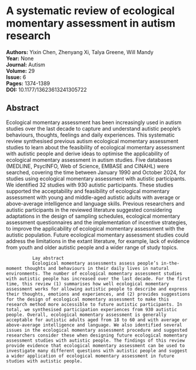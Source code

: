 # A systematic review of ecological momentary assessment in autism research

**Authors:** Yixin Chen, Zhenyang Xi, Talya Greene, Will Mandy  
**Year:** None  
**Journal:** Autism  
**Volume:** 29  
**Issue:** 6  
**Pages:** 1374-1389  
**DOI:** 10.1177/13623613241305722  

## Abstract
Ecological momentary assessment has been increasingly used in autism studies over the last decade to capture and understand autistic people’s behaviours, thoughts, feelings and daily experiences. This systematic review synthesised previous autism ecological momentary assessment studies to learn about the feasibility of ecological momentary assessment with autistic people and derive ideas to optimise the applicability of ecological momentary assessment in autism studies. Five databases (MEDLINE, PsycINFO, Web of Science, EMBASE and CINAHL) were searched, covering the time between January 1990 and October 2024, for studies using ecological momentary assessment with autistic participants. We identified 32 studies with 930 autistic participants. These studies supported the acceptability and feasibility of ecological momentary assessment with young and middle-aged autistic adults with average or above-average intelligence and language skills. Previous researchers and autistic participants in the reviewed literature suggested considering adaptations in the design of sampling schedules, ecological momentary assessment questionnaires and the implementation of incentive strategies, to improve the applicability of ecological momentary assessment with the autistic population. Future ecological momentary assessment studies could address the limitations in the extant literature, for example, lack of evidence from youth and older autistic people and a wider range of study topics.
            
              Lay abstract
              Ecological momentary assessments assess people’s in-the-moment thoughts and behaviours in their daily lives in natural environments. The number of ecological momentary assessment studies with autistic people has increased over the last decade. For the first time, this review (1) summarises how well ecological momentary assessment works for allowing autistic people to describe and express their thoughts, emotions and experiences, and (2) provides suggestions for the design of ecological momentary assessment to make this research method more accessible to future autistic participants. In total, we synthesised participation experiences from 930 autistic people. Overall, ecological momentary assessment is generally acceptable for autistic adults aged from 18 to 60 and with average or above-average intelligence and language. We also identified several issues in the ecological momentary assessment procedure and suggested researchers consider these when designing future ecological momentary assessment studies with autistic people. The findings of this review provide evidence that ecological momentary assessment can be used to investigate many different questions with autistic people and suggest a wider application of ecological momentary assessment in future studies with autistic people.

